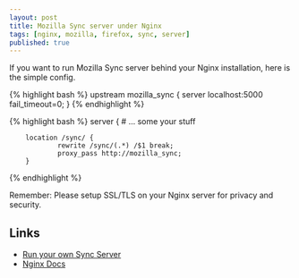 ```yaml
---
layout: post
title: Mozilla Sync server under Nginx
tags: [nginx, mozilla, firefox, sync, server]
published: true
---
```


If you want to run Mozilla Sync server behind your Nginx installation, here is the simple config.


{% highlight bash %}
upstream mozilla_sync {
        server localhost:5000 fail_timeout=0;
}
{% endhighlight %}

{% highlight bash %}
server {
        # ... some your stuff

        location /sync/ {
                rewrite /sync/(.*) /$1 break;
                proxy_pass http://mozilla_sync;
        }
{% endhighlight %}

Remember: Please setup SSL/TLS on your Nginx server for privacy and security.

Links
-----
* [Run your own Sync Server](http://docs.services.mozilla.com/howtos/run-sync.html)
* [Nginx Docs](http://nginx.org/en/docs/)

